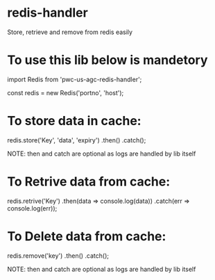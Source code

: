 # redis-handler
Store, retrieve and remove from redis easily 

To use this lib below is mandetory
=====================================
import Redis from 'pwc-us-agc-redis-handler';

const redis = new Redis('portno', 'host');

To store data in cache:
=========================

 redis.store('Key', 'data', 'expiry')
 .then()
 .catch();
 
 NOTE: then and catch are optional as logs are handled by lib itself
 
 To Retrive data from cache:
 =============================
 
 redis.retrive('Key')
        .then(data => console.log(data))
        .catch(err => console.log(err));

To Delete data from cache:
==============================

redis.remove('key') .then() .catch(); 

NOTE: then and catch are optional as logs are handled by lib itself
